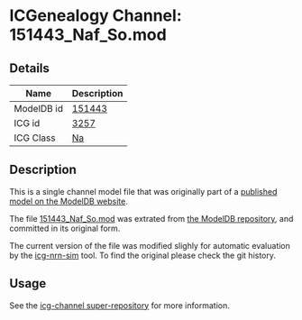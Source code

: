 # ICGenealogy Channel: 151443\_Naf\_So.mod

## Details

Name | Description
---- | -----------
ModelDB id | [151443](http://senselab.med.yale.edu/ModelDB/ShowModel.cshtml?model=151443)
ICG id | [3257](http://icg.neurotheory.ox.ac.uk/channels/2/3257)
ICG Class | [Na](http://icg.neurotheory.ox.ac.uk/channels/2)

## Description

This is a single channel model file that was originally part of a [published model on the ModelDB website](http://senselab.med.yale.edu/mModelDB/ShowModel.cshtml?model=151443).


The file [151443\_Naf\_So.mod](151443_Naf_So.mod) was extrated from [the ModelDB repository](http://senselab.med.yale.edu/ModelDB/ShowModel.cshtml?model=151443), and committed in its original form.

The current version of the file was modified slighly for automatic evaluation by the [icg-nrn-sim](https://github.com/icgenealogy/icg-nrn-sim) tool. To find the original please check the git history.


## Usage

See the [icg-channel super-repository](https://github.com/icgenealogy/icg-channels) for more information.